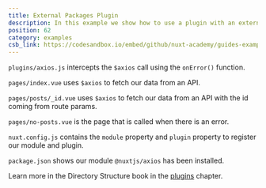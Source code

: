```yaml
---
title: External Packages Plugin
description: In this example we show how to use a plugin with an external package - axios
position: 62
category: examples
csb_link: https://codesandbox.io/embed/github/nuxt-academy/guides-examples/tree/master/04_directory_structure/12_plugins_external
---
```


`plugins/axios.js` intercepts the `$axios` call using the `onError()` function.

`pages/index.vue` uses `$axios` to fetch our data from an API.

`pages/posts/_id.vue` uses `$axios` to fetch our data from an API with the id coming from route params.

`pages/no-posts.vue` is the page that is called when there is an error.

`nuxt.config.js` contains the `module` property and `plugin` property to register our module and plugin.

`package.json` shows our module `@nuxtjs/axios` has been installed.

<base-alert type="next">

Learn more in the Directory Structure book in the [plugins](/guides/directory-structure/plugins#external-packages) chapter.

</base-alert>

<code-sandbox :src="csb_link"></code-sandbox>
